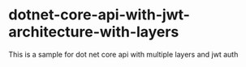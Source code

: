 # dotnet-core-api-with-jwt-architecture-with-layers
This is a sample for dot net core api with multiple layers and jwt auth
